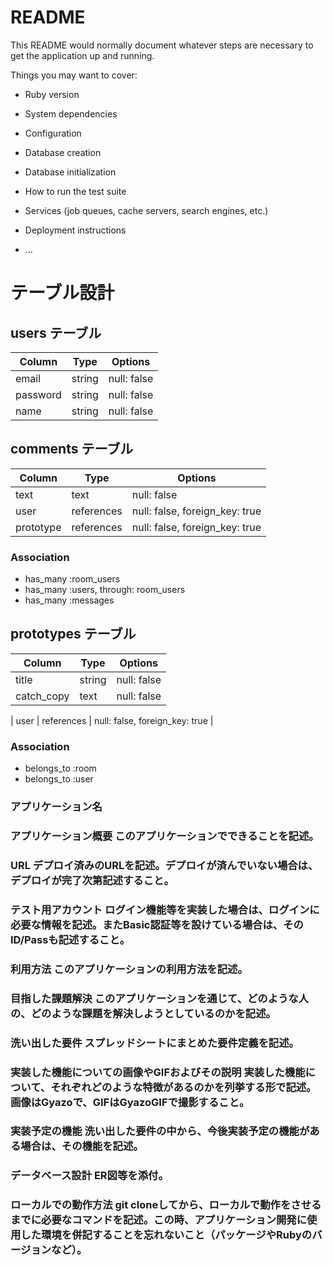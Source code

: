 # README

This README would normally document whatever steps are necessary to get the
application up and running.

Things you may want to cover:

* Ruby version

* System dependencies

* Configuration

* Database creation

* Database initialization

* How to run the test suite

* Services (job queues, cache servers, search engines, etc.)

* Deployment instructions

* ...

# テーブル設計
>>>>>>>>>>>>>>>>>>>>>
## users テーブル

| Column   | Type   | Options     |
| -------- | ------ | ----------- |
| email     | string | null: false |
| password    | string | null: false |
| name | string | null: false |


>>>>>>>>>>>>>>>>>>>
## comments テーブル

| Column | Type   | Options     |
| ------ | ------ | ----------- |
| text   | text | null: false |
| user   | references | null: false, foreign_key: true |
| prototype  | references | null: false, foreign_key: true |

### Association

- has_many :room_users
- has_many :users, through: room_users
- has_many :messages

>>>>>>>>>>>>>>>>>>>>

## prototypes テーブル

| Column | Type       | Options                        |
| ------ | ---------- | ------------------------------ |
| title   |string | null: false |
| catch_copy   | text | null: false |


| user    | references | null: false, foreign_key: true |

### Association

- belongs_to :room
- belongs_to :user 


### アプリケーション名	
### アプリケーション概要	このアプリケーションでできることを記述。
### URL	デプロイ済みのURLを記述。デプロイが済んでいない場合は、デプロイが完了次第記述すること。
### テスト用アカウント	ログイン機能等を実装した場合は、ログインに必要な情報を記述。またBasic認証等を設けている場合は、そのID/Passも記述すること。
### 利用方法	このアプリケーションの利用方法を記述。
### 目指した課題解決	このアプリケーションを通じて、どのような人の、どのような課題を解決しようとしているのかを記述。
### 洗い出した要件	スプレッドシートにまとめた要件定義を記述。
### 実装した機能についての画像やGIFおよびその説明	実装した機能について、それぞれどのような特徴があるのかを列挙する形で記述。画像はGyazoで、GIFはGyazoGIFで撮影すること。
### 実装予定の機能	洗い出した要件の中から、今後実装予定の機能がある場合は、その機能を記述。
### データベース設計	ER図等を添付。
### ローカルでの動作方法	git cloneしてから、ローカルで動作をさせるまでに必要なコマンドを記述。この時、アプリケーション開発に使用した環境を併記することを忘れないこと（パッケージやRubyのバージョンなど）。